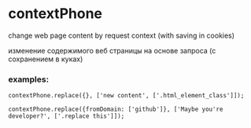 contextPhone
==============

change web page content by request context (with saving in cookies)

изменение содержимого веб страницы на основе запроса (с сохранением в куках)

### examples:


```
contextPhone.replace({}, ['new content', ['.html_element_class']]);
```

```
contextPhone.replace({fromDomain: ['github']}, ['Maybe you're developer?', ['.replace this']]);
```
